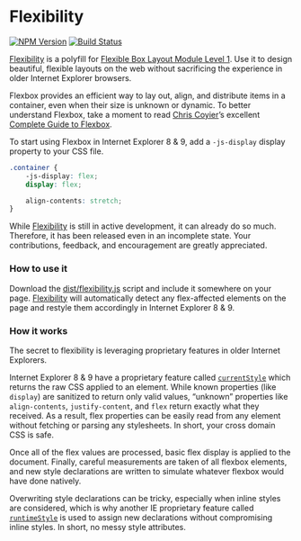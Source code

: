 # Flexibility

[![NPM Version][npm-img]][npm] [![Build Status][ci-img]][ci]

[Flexibility] is a polyfill for [Flexible Box Layout Module Level 1]. Use it to design beautiful, flexible layouts on the web without sacrificing the experience in older Internet Explorer browsers.

Flexbox provides an efficient way to lay out, align, and distribute items in a container, even when their size is unknown or dynamic. To better understand Flexbox, take a moment to read [Chris Coyier]’s excellent [Complete Guide to Flexbox].

To start using Flexbox in Internet Explorer 8 & 9, add a `-js-display` display property to your CSS file.

```css
.container {
	-js-display: flex;
	display: flex;

	align-contents: stretch;
}
```

While [Flexibility] is still in active development, it can already do so much. Therefore, it has been released even in an incomplete state. Your contributions, feedback, and encouragement are greatly appreciated.

### How to use it

Download the [dist/flexibility.js](dist/flexibility.js) script and include it somewhere on your page. [Flexibility] will automatically detect any flex-affected elements on the page and restyle them accordingly in Internet Explorer 8 & 9.

### How it works

The secret to flexibility is leveraging proprietary features in older Internet Explorers.

Internet Explorer 8 & 9 have a proprietary feature called [`currentStyle`] which returns the raw CSS applied to an element. While known properties (like `display`) are sanitized to return only valid values, “unknown” properties like `align-contents`, `justify-content`, and `flex` return exactly what they received. As a result, flex properties can be easily read from any element without fetching or parsing any stylesheets. In short, your cross domain CSS is safe.

Once all of the flex values are processed, basic flex display is applied to the document. Finally, careful measurements are taken of all flexbox elements, and new style declarations are written to simulate whatever flexbox would have done natively.

Overwriting style declarations can be tricky, especially when inline styles are considered, which is why another IE proprietary feature called [`runtimeStyle`] is used to assign new declarations without compromising inline styles. In short, no messy style attributes.

[ci]:      https://magnum.travis-ci.com/10up/flexibility
[ci-img]:  https://api.travis-ci.com/10up/flexibility.svg?token=mqvp34VgHUamyk5XDa9d
[npm]:     https://www.npmjs.com/package/flexibility
[npm-img]: https://img.shields.io/npm/v/flexibility.svg

[Flexibility]: https://github.com/10up/flexibility

[Chris Coyier]: https://twitter.com/chriscoyier
[Complete Guide to Flexbox]: https://css-tricks.com/snippets/css/a-guide-to-flexbox/
[`currentStyle`]: http://help.dottoro.com/ljqkvomc.php
[flexibility.js]: /flexibility.js
[Flexible Box Layout Module Level 1]: http://www.w3.org/TR/css3-flexbox/
[`runtimeStyle`]: http://help.dottoro.com/ljhddfwr.php
